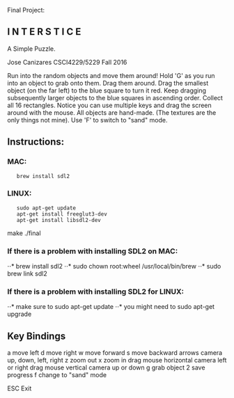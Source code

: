 Final Project:

## I N T E R S T I C E
A Simple Puzzle.

Jose Canizares
CSCI4229/5229 Fall 2016

Run into the random objects and move them around!
Hold 'G' as you run into an object to grab onto them. Drag them around.
Drag the smallest object (on the far left) to the blue square to turn it red.
Keep dragging subsequently larger objects to the blue squares in ascending order.
Collect all 16 rectangles.
Notice you can use multiple keys and drag the screen around with the mouse.
All objects are hand-made. (The textures are the only things not mine).
Use 'F' to switch to "sand" mode.


## Instructions:

### MAC:
       brew install sdl2

### LINUX: 
       sudo apt-get update
       apt-get install freeglut3-dev
       apt-get install libsdl2-dev
make
./final


### If there is a problem with installing SDL2 on MAC:
⋅⋅* brew install sdl2
⋅⋅* sudo chown root:wheel /usr/local/bin/brew
⋅⋅* sudo brew link sdl2

### If there is a problem with installing SDL2 for LINUX:
⋅⋅* make sure to sudo apt-get update
⋅⋅* you might need to sudo apt-get upgrade



## Key Bindings
  a         move left
  d         move right
  w         move forward
  s         move backward
  arrows    camera up, down, left, right
  z         zoom out
  x         zoom in
  drag mouse horizontal   camera left or right
  drag mouse vertical     camera up or down
  g         grab object
  2         save progress
  f         change to "sand" mode


  ESC        Exit
